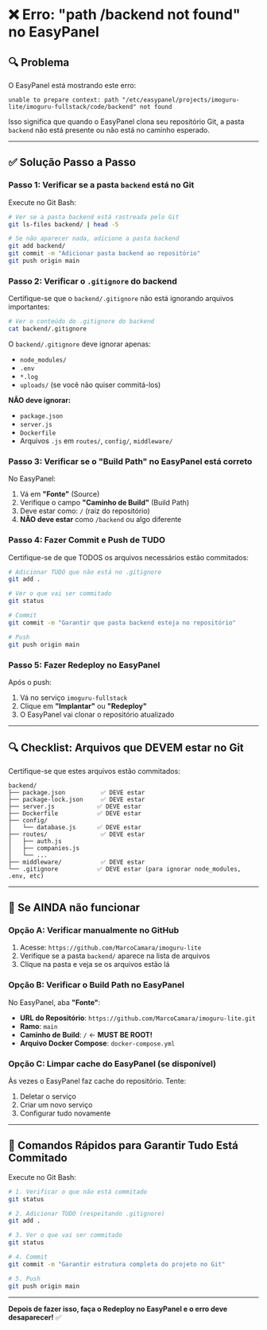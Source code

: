 # ❌ Erro: "path /backend not found" no EasyPanel

## 🔍 Problema

O EasyPanel está mostrando este erro:

```
unable to prepare context: path "/etc/easypanel/projects/imoguru-lite/imoguru-fullstack/code/backend" not found
```

Isso significa que quando o EasyPanel clona seu repositório Git, a pasta `backend` não está presente ou não está no caminho esperado.

---

## ✅ Solução Passo a Passo

### **Passo 1: Verificar se a pasta `backend` está no Git**

Execute no Git Bash:

```bash
# Ver se a pasta backend está rastreada pelo Git
git ls-files backend/ | head -5

# Se não aparecer nada, adicione a pasta backend
git add backend/
git commit -m "Adicionar pasta backend ao repositório"
git push origin main
```

### **Passo 2: Verificar o `.gitignore` do backend**

Certifique-se que o `backend/.gitignore` não está ignorando arquivos importantes:

```bash
# Ver o conteúdo do .gitignore do backend
cat backend/.gitignore
```

O `backend/.gitignore` deve ignorar apenas:
- `node_modules/`
- `.env`
- `*.log`
- `uploads/` (se você não quiser commitá-los)

**NÃO deve ignorar:**
- `package.json`
- `server.js`
- `Dockerfile`
- Arquivos `.js` em `routes/`, `config/`, `middleware/`

### **Passo 3: Verificar se o "Build Path" no EasyPanel está correto**

No EasyPanel:
1. Vá em **"Fonte"** (Source)
2. Verifique o campo **"Caminho de Build"** (Build Path)
3. Deve estar como: `/` (raiz do repositório)
4. **NÃO deve estar** como `/backend` ou algo diferente

### **Passo 4: Fazer Commit e Push de TUDO**

Certifique-se de que TODOS os arquivos necessários estão commitados:

```bash
# Adicionar TUDO que não está no .gitignore
git add .

# Ver o que vai ser commitado
git status

# Commit
git commit -m "Garantir que pasta backend esteja no repositório"

# Push
git push origin main
```

### **Passo 5: Fazer Redeploy no EasyPanel**

Após o push:
1. Vá no serviço `imoguru-fullstack`
2. Clique em **"Implantar"** ou **"Redeploy"**
3. O EasyPanel vai clonar o repositório atualizado

---

## 🔍 Checklist: Arquivos que DEVEM estar no Git

Certifique-se que estes arquivos estão commitados:

```
backend/
├── package.json          ✅ DEVE estar
├── package-lock.json     ✅ DEVE estar
├── server.js            ✅ DEVE estar
├── Dockerfile           ✅ DEVE estar
├── config/
│   └── database.js      ✅ DEVE estar
├── routes/               ✅ DEVE estar
│   ├── auth.js
│   ├── companies.js
│   └── ...
├── middleware/           ✅ DEVE estar
└── .gitignore           ✅ DEVE estar (para ignorar node_modules, .env, etc)
```

---

## 🚨 Se AINDA não funcionar

### Opção A: Verificar manualmente no GitHub

1. Acesse: `https://github.com/MarcoCamara/imoguru-lite`
2. Verifique se a pasta `backend/` aparece na lista de arquivos
3. Clique na pasta e veja se os arquivos estão lá

### Opção B: Verificar o Build Path no EasyPanel

No EasyPanel, aba **"Fonte"**:
- **URL do Repositório**: `https://github.com/MarcoCamara/imoguru-lite.git`
- **Ramo**: `main`
- **Caminho de Build**: `/` ← **MUST BE ROOT!**
- **Arquivo Docker Compose**: `docker-compose.yml`

### Opção C: Limpar cache do EasyPanel (se disponível)

Às vezes o EasyPanel faz cache do repositório. Tente:
1. Deletar o serviço
2. Criar um novo serviço
3. Configurar tudo novamente

---

## 📝 Comandos Rápidos para Garantir Tudo Está Commitado

Execute no Git Bash:

```bash
# 1. Verificar o que não está commitado
git status

# 2. Adicionar TUDO (respeitando .gitignore)
git add .

# 3. Ver o que vai ser commitado
git status

# 4. Commit
git commit -m "Garantir estrutura completa do projeto no Git"

# 5. Push
git push origin main
```

---

**Depois de fazer isso, faça o Redeploy no EasyPanel e o erro deve desaparecer!** ✅

